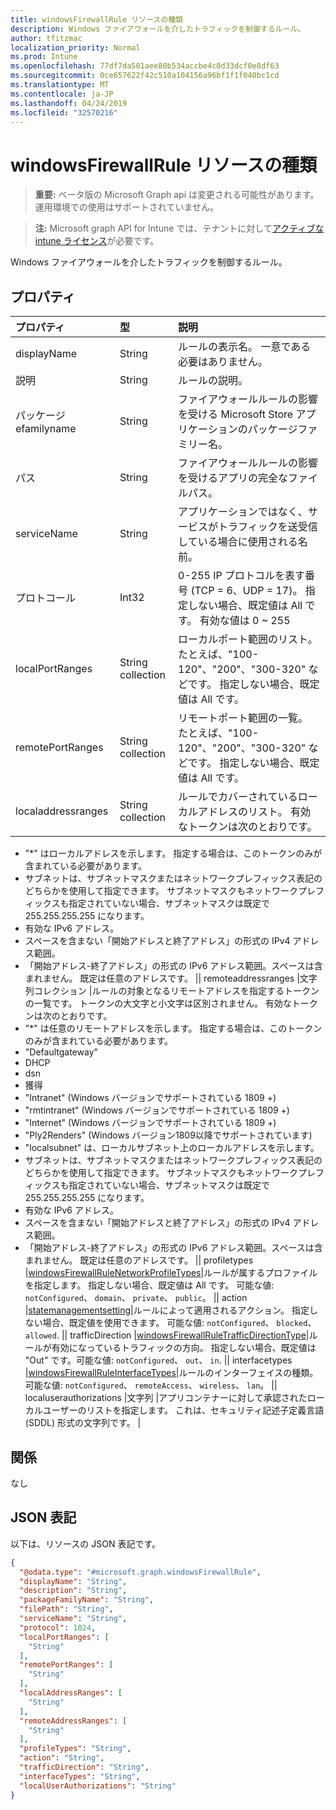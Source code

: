 ```yaml
---
title: windowsFirewallRule リソースの種類
description: Windows ファイアウォールを介したトラフィックを制御するルール。
author: tfitzmac
localization_priority: Normal
ms.prod: Intune
ms.openlocfilehash: 77df7da501aee80b534accbe4c0d33dcf0e8df63
ms.sourcegitcommit: 0ce657622f42c510a104156a96bf1f1f040bc1cd
ms.translationtype: MT
ms.contentlocale: ja-JP
ms.lasthandoff: 04/24/2019
ms.locfileid: "32570216"
---
```

# <a name="windowsfirewallrule-resource-type"></a>windowsFirewallRule リソースの種類

> **重要:** ベータ版の Microsoft Graph api は変更される可能性があります。運用環境での使用はサポートされていません。

> **注:** Microsoft graph API for Intune では、テナントに対して[アクティブな intune ライセンス](https://go.microsoft.com/fwlink/?linkid=839381)が必要です。

Windows ファイアウォールを介したトラフィックを制御するルール。

## <a name="properties"></a>プロパティ
|プロパティ|型|説明|
|:---|:---|:---|
|displayName|String|ルールの表示名。 一意である必要はありません。|
|説明|String|ルールの説明。|
|パッケージ efamilyname|String|ファイアウォールルールの影響を受ける Microsoft Store アプリケーションのパッケージファミリー名。|
|パス|String|ファイアウォールルールの影響を受けるアプリの完全なファイルパス。|
|serviceName|String|アプリケーションではなく、サービスがトラフィックを送受信している場合に使用される名前。|
|プロトコール|Int32|0-255 IP プロトコルを表す番号 (TCP = 6、UDP = 17)。 指定しない場合、既定値は All です。 有効な値は 0 ~ 255|
|localPortRanges|String collection|ローカルポート範囲のリスト。 たとえば、"100-120"、"200"、"300-320" などです。 指定しない場合、既定値は All です。|
|remotePortRanges|String collection|リモートポート範囲の一覧。 たとえば、"100-120"、"200"、"300-320" などです。 指定しない場合、既定値は All です。|
|localaddressranges|String collection|ルールでカバーされているローカルアドレスのリスト。 有効なトークンは次のとおりです。
- "*" はローカルアドレスを示します。 指定する場合は、このトークンのみが含まれている必要があります。
- サブネットは、サブネットマスクまたはネットワークプレフィックス表記のどちらかを使用して指定できます。 サブネットマスクもネットワークプレフィックスも指定されていない場合、サブネットマスクは既定で255.255.255.255 になります。
- 有効な IPv6 アドレス。
- スペースを含まない「開始アドレスと終了アドレス」の形式の IPv4 アドレス範囲。
- 「開始アドレス-終了アドレス」の形式の IPv6 アドレス範囲。スペースは含まれません。
既定は任意のアドレスです。 || remoteaddressranges |文字列コレクション |ルールの対象となるリモートアドレスを指定するトークンの一覧です。 トークンの大文字と小文字は区別されません。 有効なトークンは次のとおりです。
- "*" は任意のリモートアドレスを示します。 指定する場合は、このトークンのみが含まれている必要があります。
- "Defaultgateway"
- DHCP
- dsn
- 獲得
- "Intranet" (Windows バージョンでサポートされている 1809 +)
- "rmtintranet" (Windows バージョンでサポートされている 1809 +)
- "Internet" (Windows バージョンでサポートされている 1809 +)
- "Ply2Renders" (Windows バージョン1809以降でサポートされています)
- "localsubnet" は、ローカルサブネット上のローカルアドレスを示します。
- サブネットは、サブネットマスクまたはネットワークプレフィックス表記のどちらかを使用して指定できます。 サブネットマスクもネットワークプレフィックスも指定されていない場合、サブネットマスクは既定で255.255.255.255 になります。
- 有効な IPv6 アドレス。
- スペースを含まない「開始アドレスと終了アドレス」の形式の IPv4 アドレス範囲。
- 「開始アドレス-終了アドレス」の形式の IPv6 アドレス範囲。スペースは含まれません。
既定は任意のアドレスです。 || profiletypes |[windowsFirewallRuleNetworkProfileTypes](../resources/intune-deviceconfig-windowsfirewallrulenetworkprofiletypes.md)|ルールが属するプロファイルを指定します。 指定しない場合、既定値は All です。 可能な値: `notConfigured`、 `domain`、 `private`、 `public`。 || action |[statemanagementsetting](../resources/intune-deviceconfig-statemanagementsetting.md)|ルールによって適用されるアクション。 指定しない場合、既定値を使用できます。 可能な値: `notConfigured`、 `blocked`、 `allowed`. || trafficDirection |[windowsFirewallRuleTrafficDirectionType](../resources/intune-deviceconfig-windowsfirewallruletrafficdirectiontype.md)|ルールが有効になっているトラフィックの方向。 指定しない場合、既定値は "Out" です。可能な値: `notConfigured`、 `out`、 `in`. || interfacetypes |[windowsFirewallRuleInterfaceTypes](../resources/intune-deviceconfig-windowsfirewallruleinterfacetypes.md)|ルールのインターフェイスの種類。 可能な値: `notConfigured`、 `remoteAccess`、 `wireless`、 `lan`。 || localuserauthorizations |文字列 |アプリコンテナーに対して承認されたローカルユーザーのリストを指定します。 これは、セキュリティ記述子定義言語 (SDDL) 形式の文字列です。 |

## <a name="relationships"></a>関係
なし

## <a name="json-representation"></a>JSON 表記
以下は、リソースの JSON 表記です。
<!-- {
  "blockType": "resource",
  "@odata.type": "microsoft.graph.windowsFirewallRule"
}
-->
``` json
{
  "@odata.type": "#microsoft.graph.windowsFirewallRule",
  "displayName": "String",
  "description": "String",
  "packageFamilyName": "String",
  "filePath": "String",
  "serviceName": "String",
  "protocol": 1024,
  "localPortRanges": [
    "String"
  ],
  "remotePortRanges": [
    "String"
  ],
  "localAddressRanges": [
    "String"
  ],
  "remoteAddressRanges": [
    "String"
  ],
  "profileTypes": "String",
  "action": "String",
  "trafficDirection": "String",
  "interfaceTypes": "String",
  "localUserAuthorizations": "String"
}
```





